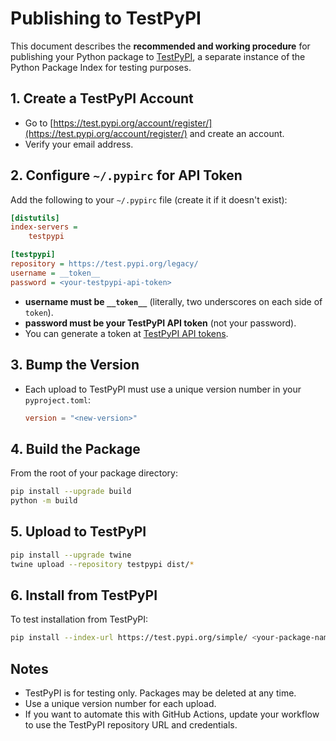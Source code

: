 # Publishing to TestPyPI

This document describes the **recommended and working procedure** for publishing your Python package to [TestPyPI](https://test.pypi.org/), a separate instance of the Python Package Index for testing purposes.

## 1. Create a TestPyPI Account
- Go to [https://test.pypi.org/account/register/](https://test.pypi.org/account/register/) and create an account.
- Verify your email address.

## 2. Configure `~/.pypirc` for API Token
Add the following to your `~/.pypirc` file (create it if it doesn't exist):

```ini
[distutils]
index-servers =
    testpypi

[testpypi]
repository = https://test.pypi.org/legacy/
username = __token__
password = <your-testpypi-api-token>
```
- **username must be `__token__`** (literally, two underscores on each side of `token`).
- **password must be your TestPyPI API token** (not your password).
- You can generate a token at [TestPyPI API tokens](https://test.pypi.org/manage/account/token/).

## 3. Bump the Version
- Each upload to TestPyPI must use a unique version number in your `pyproject.toml`:
  ```toml
  version = "<new-version>"
  ```

## 4. Build the Package
From the root of your package directory:

```bash
pip install --upgrade build
python -m build
```

## 5. Upload to TestPyPI

```bash
pip install --upgrade twine
twine upload --repository testpypi dist/*
```

## 6. Install from TestPyPI
To test installation from TestPyPI:

```bash
pip install --index-url https://test.pypi.org/simple/ <your-package-name>
```

## Notes
- TestPyPI is for testing only. Packages may be deleted at any time.
- Use a unique version number for each upload.
- If you want to automate this with GitHub Actions, update your workflow to use the TestPyPI repository URL and credentials.
